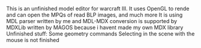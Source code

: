 This is an unfinished model editor for warcraft III.
It uses OpenGL to rende and can open the MPQs of read BLP images, and much more
It is using MDL parser written by me and MDL-MDX conversion is supported by MDXLib written by MAGOS because i havent made my own MDX library
Unfinished stuff:
Some geometry commands
Selecting in the scene with the mouse is not finished 
